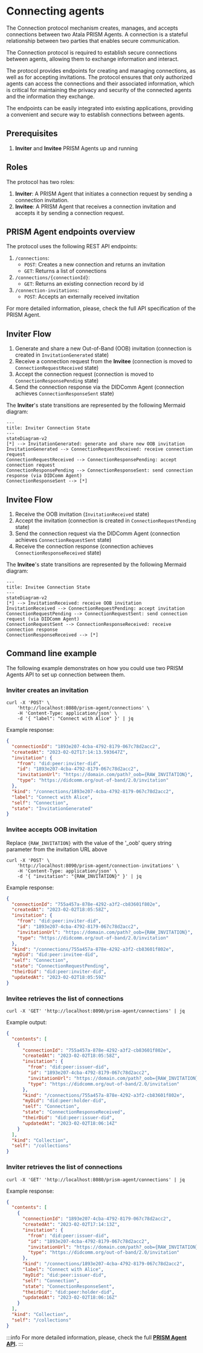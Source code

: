 # Connecting agents

The Connection protocol mechanism creates, manages, and accepts connections between two Atala PRISM Agents.
A connection is a stateful relationship between two parties that enables secure communication.

The Connection protocol is required to establish secure connections between agents,
allowing them to exchange information and interact.

The protocol provides endpoints for creating and managing connections, as well as for accepting invitations.
The protocol ensures that only authorized agents can access the connections and their associated information, which is critical for maintaining the privacy and security of the connected agents and the information they exchange.

The endpoints can be easily integrated into existing applications, providing a convenient and secure way to establish connections between agents.

## Prerequisites

1. **Inviter** and **Invitee** PRISM Agents up and running

## Roles

The protocol has two roles:

1.  **Inviter**: A PRISM Agent that initiates a connection request by sending a connection invitation.
2.  **Invitee**: A PRISM Agent that receives a connection invitation and accepts it by sending a connection request.

## PRISM Agent endpoints overview

The protocol uses the following REST API endpoints:

1. `/connections`:
   - `POST`: Creates a new connection and returns an invitation 
   - `GET`: Returns a list of connections
2. `/connections/{connectionId}`:
   - `GET`: Returns an existing connection record by id
3. `/connection-invitations`:
   - `POST`: Accepts an externally received invitation

For more detailed information, please, check the full API specification of the PRISM Agent.

## Inviter Flow

1.  Generate and share a new Out-of-Band (OOB) invitation (connection is created in `InvitationGenerated` state)
2.  Receive a connection request from the **Invitee** (connection is moved to `ConnectionRequestReceived` state)
3.  Accept the connection request (connection is moved to `ConnectionResponsePending` state)
4.  Send the connection response via the DIDComm Agent (connection achieves `ConnectionResponseSent` state)

The **Inviter**'s state transitions are represented by the following Mermaid diagram:
```mermaid
---
title: Inviter Connection State
---
stateDiagram-v2
[*] --> InvitationGenerated: generate and share new OOB invitation
InvitationGenerated --> ConnectionRequestReceived: receive connection request
ConnectionRequestReceived --> ConnectionResponsePending: accept connection request
ConnectionResponsePending --> ConnectionResponseSent: send connection response (via DIDComm Agent)
ConnectionResponseSent --> [*]
```


## Invitee Flow

1.  Receive the OOB invitation (`InvitationReceived` state)
2.  Accept the invitation (connection is created in `ConnectionRequestPending` state)
3.  Send the connection request via the DIDComm Agent (connection achieves `ConnectionRequestSent` state)
4.  Receive the connection response (connection achieves `ConnectionResponseReceived` state)

The **Invitee**'s state transitions are represented by the following Mermaid diagram:
```mermaid
---
title: Invitee Connection State
---
stateDiagram-v2
[*] --> InvitationReceived: receive OOB invitation
InvitationReceived --> ConnectionRequestPending: accept invitation
ConnectionRequestPending --> ConnectionRequestSent: send connection request (via DIDComm Agent)
ConnectionRequestSent --> ConnectionResponseReceived: receive connection response
ConnectionResponseReceived --> [*]
```

## Command line example

The following example demonstrates on how you could use two PRISM Agents API to set up connection between them.

### **Inviter** creates an invitation

```shell
curl -X 'POST' \
	'http://localhost:8080/prism-agent/connections' \
	-H 'Content-Type: application/json' \
	-d '{ "label": "Connect with Alice" }' | jq
```

Example response:
```json
{
  "connectionId": "1893e207-4cba-4792-8179-067c78d2acc2",
  "createdAt": "2023-02-02T17:14:13.593647Z",
  "invitation": {
    "from": "did:peer:inviter-did",
    "id": "1893e207-4cba-4792-8179-067c78d2acc2",
    "invitationUrl": "https://domain.com/path?_oob={RAW_INVITATION}",
    "type": "https://didcomm.org/out-of-band/2.0/invitation"
  },
  "kind": "/connections/1893e207-4cba-4792-8179-067c78d2acc2",
  "label": "Connect with Alice",
  "self": "Connection",
  "state": "InvitationGenerated"
}
```

### **Invitee** accepts OOB invitation

Replace `{RAW_INVITATION}` with the value of the '_oob' query string parameter from the invitation URL above
```shell
curl -X 'POST' \
	'http://localhost:8090/prism-agent/connection-invitations' \
	-H 'Content-Type: application/json' \
	-d '{ "invitation": "{RAW_INVITATION}" }' | jq
```

Example response:
```json
{
  "connectionId": "755a457a-878e-4292-a3f2-cb83601f802e",
  "createdAt": "2023-02-02T18:05:58Z",
  "invitation": {
    "from": "did:peer:inviter-did",
    "id": "1893e207-4cba-4792-8179-067c78d2acc2",
    "invitationUrl": "https://domain.com/path?_oob={RAW_INVITATION}",
    "type": "https://didcomm.org/out-of-band/2.0/invitation"
  },
  "kind": "/connections/755a457a-878e-4292-a3f2-cb83601f802e",
  "myDid": "did:peer:invitee-did",
  "self": "Connection",
  "state": "ConnectionRequestPending",
  "theirDid": "did:peer:inviter-did",
  "updatedAt": "2023-02-02T18:05:59Z"
}
```

### **Invitee** retrieves the list of connections

```shell
curl -X 'GET' 'http://localhost:8090/prism-agent/connections' | jq
```

Example output:
```json
{
  "contents": [
    {
      "connectionId": "755a457a-878e-4292-a3f2-cb83601f802e",
      "createdAt": "2023-02-02T18:05:58Z",
      "invitation": {
        "from": "did:peer:issuer-did",
        "id": "1893e207-4cba-4792-8179-067c78d2acc2",
        "invitationUrl": "https://domain.com/path?_oob={RAW_INVITATION}",
        "type": "https://didcomm.org/out-of-band/2.0/invitation"
      },
      "kind": "/connections/755a457a-878e-4292-a3f2-cb83601f802e",
      "myDid": "did:peer:holder-did",
      "self": "Connection",
      "state": "ConnectionResponseReceived",
      "theirDid": "did:peer:issuer-did",
      "updatedAt": "2023-02-02T18:06:14Z"
    }
  ],
  "kind": "Collection",
  "self": "/collections"
}
```

### **Inviter** retrieves the list of connections

```shell
curl -X 'GET' 'http://localhost:8080/prism-agent/connections' | jq
```

Example response:
```json
{
  "contents": [
    {
      "connectionId": "1893e207-4cba-4792-8179-067c78d2acc2",
      "createdAt": "2023-02-02T17:14:13Z",
      "invitation": {
        "from": "did:peer:issuer-did",
        "id": "1893e207-4cba-4792-8179-067c78d2acc2",
        "invitationUrl": "https://domain.com/path?_oob={RAW_INVITATION}",
        "type": "https://didcomm.org/out-of-band/2.0/invitation"
      },
      "kind": "/connections/1893e207-4cba-4792-8179-067c78d2acc2",
      "label": "Connect with Alice",
      "myDid": "did:peer:issuer-did",
      "self": "Connection",
      "state": "ConnectionResponseSent",
      "theirDid": "did:peer:holder-did",
      "updatedAt": "2023-02-02T18:06:16Z"
    }
  ],
  "kind": "Collection",
  "self": "/collections"
}
```

:::info
For more detailed information, please, check the full **[PRISM Agent API](/agent-api/prismagent-openapi-specification).**
:::
